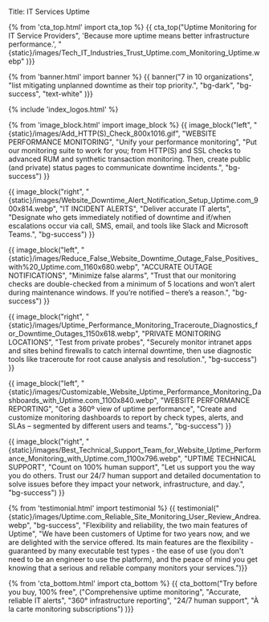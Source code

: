 Title: IT Services Uptime

{% from 'cta_top.html' import cta_top %} 
{{ cta_top("Uptime Monitoring for IT Service Providers",
  'Because more uptime means better infrastructure performance.',
  "{static}/images/Tech_IT_Industries_Trust_Uptime.com_Monitoring_Uptime.webp"
)}}


{% from 'banner.html' import banner %} 
{{ banner("<span class='text-success'>7</span> in <span class='text-success'>10</span> organizations",
  "list mitigating unplanned downtime as their top priority.",
  "bg-dark",
  "bg-success",
  "text-white"
)}}

 <div class="container bg-white my-5">
  {% include 'index_logos.html' %}
 </div>

{% from 'image_block.html' import image_block %}
{{ image_block("left", "{static}/images/Add_HTTP(S)_Check_800x1016.gif",
"WEBSITE PERFORMANCE MONITORING",
"Unify your performance monitoring",
"Put our monitoring suite to work for you; from HTTP(S) and SSL checks to advanced RUM and synthetic transaction monitoring. Then, create public (and private) status pages to communicate downtime incidents.",
"bg-success") }}

{{ image_block("right", "{static}/images/Website_Downtime_Alert_Notification_Setup_Uptime.com_900x814.webp",
"IT INCIDENT ALERTS",
"Deliver accurate IT alerts",
"Designate who gets immediately notified of downtime and if/when escalations occur via call, SMS, email, and tools like Slack and Microsoft Teams.",
"bg-success") }}

{{ image_block("left", "{static}/images/Reduce_False_Website_Downtime_Outage_False_Positives_with%20_Uptime.com_1160x680.webp",
"ACCURATE OUTAGE NOTIFICATIONS",
"Minimize false alarms",
"Trust that our monitoring checks are double-checked from a minimum of 5 locations and won’t alert during maintenance windows. If you’re notified – there’s a reason.",
"bg-success") }}

{{ image_block("right", "{static}/images/Uptime_Performance_Monitoring_Traceroute_Diagnostics_for_Downtime_Outages_1150x618.webp",
"PRIVATE MONITORING LOCATIONS",
"Test from private probes",
"Securely monitor intranet apps and sites behind firewalls to catch internal downtime, then use diagnostic tools like traceroute for root cause analysis and resolution.",
"bg-success") }}

{{ image_block("left", "{static}/images/Customizable_Website_Uptime_Performance_Monitoring_Dashboards_with_Uptime.com_1100x840.webp",
"WEBSITE PERFORMANCE REPORTING",
"Get a 360º view of uptime performance",
"Create and customize monitoring dashboards to report by check types, alerts, and SLAs  – segmented by different users and teams.",
"bg-success") }}

{{ image_block("right", "{static}/images/Best_Technical_Support_Team_for_Website_Uptime_Performance_Monitoring_with_Uptime.com_1100x796.webp",
"UPTIME TECHNICAL SUPPORT",
"Count on 100% human support",
"Let us support you the way you do others. Trust our 24/7 human support and detailed documentation to solve issues before they impact your network, infrastructure, and day.",
"bg-success") }}


{% from 'testimonial.html' import testimonial %}
{{ testimonial("{static}/images/Uptime.com_Reliable_Site_Monitoring_User_Review_Andrea.webp",
  "bg-success",
  "Flexibility and reliability, the two main features of Uptime",
  "We have been customers of Uptime for two years now, and we are delighted with the service offered. Its main features are the flexibility - guaranteed by many executable test types - the ease of use (you don't need to be an engineer to use the platform), and the peace of mind you get knowing that a serious and reliable company monitors your services.")}}


{% from 'cta_bottom.html' import cta_bottom %} 
{{ cta_bottom("Try before you buy, 100% free",
  ("Comprehensive uptime monitoring", 
  "Accurate, reliable IT alerts",
  "360° infrastructure reporting",
  "24/7 human support",
  "À la carte monitoring subscriptions")
  )}}